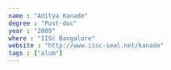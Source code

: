 ```yaml
---
name : "Aditya Kanade"
degree : "Post-doc"
year : "2009"
where : "IISc Bangalore"
website : "http://www.iisc-seal.net/kanade"
tags : ["alum"]
---
```

